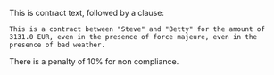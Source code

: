 This is contract text, followed by a clause:
``` <clause name="agreement"/>
This is a contract between "Steve" and "Betty" for the amount of 3131.0 EUR, even in the presence of force majeure, even in the presence of bad weather.
```
There is a penalty of 10% for non compliance.
